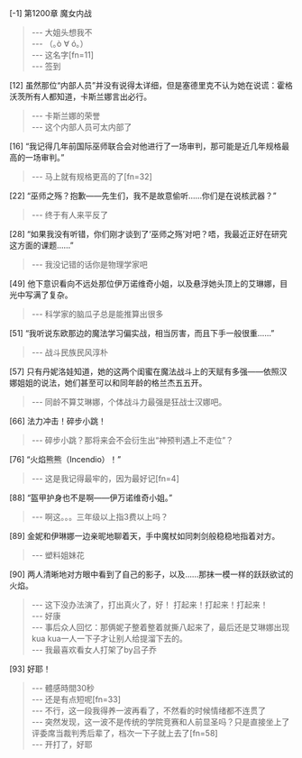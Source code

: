 
[-1] 第1200章 魔女内战
>--- 大姐头想我不<br>
>--- （｡ò ∀ ó｡）<br>
>--- 这名字[fn=11]<br>
>--- 签到<br>

[12] 虽然那位“内部人员”并没有说得太详细，但是塞德里克不认为她在说谎：霍格沃茨所有人都知道，卡斯兰娜言出必行。
>--- 卡斯兰娜的荣誉<br>
>--- 这个内部人员可太内部了<br>

[16] “我记得几年前国际巫师联合会对他进行了一场审判，那可能是近几年规格最高的一场审判。”
>--- 马上就有规格更高的了[fn=32]<br>

[22] “巫师之殇？抱歉——先生们，我不是故意偷听……你们是在说核武器？”
>--- 终于有人来平反了<br>

[28] “如果我没有听错，你们刚才谈到了‘巫师之殇’对吧？唔，我最近正好在研究这方面的课题……”
>--- 我没记错的话你是物理学家吧<br>

[49] 他下意识看向不远处那位伊万诺维奇小姐，以及悬浮她头顶上的艾琳娜，目光中写满了复杂。
>--- 科学家的脑瓜子总是能推算出很多<br>

[51] “我听说东欧那边的魔法学习偏实战，相当厉害，而且下手一般很重……”
>--- 战斗民族民风淳朴<br>

[57] 只有丹妮洛娃知道，她的这两个闺蜜在魔法战斗上的天赋有多强——依照汉娜姐姐的说法，她们甚至可以和同年龄的格兰杰五五开。
>--- 同龄不算艾琳娜，个体战斗力最强是狂战士汉娜吧。<br>

[66] 法力冲击！碎步小跳！
>--- 碎步小跳？那将来会不会衍生出“神预判遇上不走位”？<br>

[76] “火焰熊熊（Incendio）！”
>--- 这是我记得最牢的，因为最好记[fn=4]<br>

[88] “盔甲护身也不是啊——伊万诺维奇小姐。”
>--- 啊这。。。三年级以上指3费以上吗？<br>

[89] 金妮和伊琳娜一边亲昵地聊着天，手中魔杖如同刺剑般稳稳地指着对方。
>--- 塑料姐妹花<br>

[90] 两人清晰地对方眼中看到了自己的影子，以及……那抹一模一样的跃跃欲试的火焰。
>--- 这下没办法演了，打出真火了，好！
打起来！打起来！打起来！<br>
>--- 好康<br>
>--- 事后众人回忆：那俩妮子整着整着就撕八起来了，最后还是艾琳娜出现kua kua一人一下子才让别人给提溜下去的。<br>
>--- 我最喜欢看女人打架了by吕子乔<br>

[93] 好耶！
>--- 體感時間30秒<br>
>--- 还是有点短呢[fn=33]<br>
>--- 不行，这一段我得养一波再看了，不然看的时候情绪都不连贯了<br>
>--- 突然发现，这一波不是传统的学院竞赛和人前显圣吗？只是直接坐上了评委席当裁判秀后辈了，档次一下子就上去了[fn=58]<br>
>--- 开打了，好耶<br>
